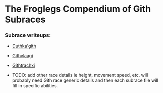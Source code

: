 # The Froglegs Compendium of Gith Subraces
### Subrace writeups:
 - [Duthka'gith](duthkagith.md)
 - [Githvlaagi](githvlaagi.md)
 - [Githtrachxi](githtrakxhi.md)

 - TODO: add other race details ie height, movement speed, etc. will probably need Gith race generic details and then each subrace file will fill in specific abilities.